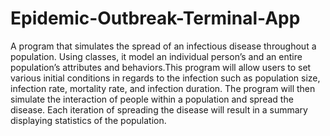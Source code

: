 # Epidemic-Outbreak-Terminal-App

A program that simulates the spread of an infectious disease
throughout a population. Using classes, it model an individual person’s and an entire
population’s attributes and behaviors.This program will allow users to set various initial
conditions in regards to the infection such as population size, infection rate, mortality rate, and
infection duration. The program will then simulate the interaction of people within a population
and spread the disease. Each iteration of spreading the disease will result in a summary
displaying statistics of the population.
